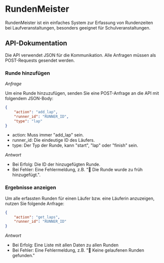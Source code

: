 # RundenMeister

RundenMeister ist ein einfaches System zur Erfassung von Rundenzeiten bei Laufveranstaltungen, besonders geeignet für Schulveranstaltungen.

## API-Dokumentation

Die API verwendet JSON für die Kommunikation. Alle Anfragen müssen als POST-Requests gesendet werden.

### Runde hinzufügen

*Anfrage*

Um eine Runde hinzuzufügen, senden Sie eine POST-Anfrage an die API mit folgendem JSON-Body:

```json
{
    "action": "add_lap",
    "runner_id": "RUNNER_ID",
    "type": "lap"
}
```

* action: Muss immer "add_lap" sein.
* runner_id: Die eindeutige ID des Läufers.
* type: Der Typ der Runde, kann "start", "lap" oder "finish" sein.

*Antwort*

* Bei Erfolg: Die ID der hinzugefügten Runde.
* Bei Fehler: Eine Fehlermeldung, z.B. "🚨 Die Runde wurde zu früh hinzugefügt.".

### Ergebnisse anzeigen

Um alle erfassten Runden für einen Läufer bzw. eine Läuferin anzuzeigen, nutzen Sie folgende Anfrage:

```json
{
    "action": "get_laps",
    "runner_id": "RUNNER_ID"
}
```

*Antwort*

* Bei Erfolg: Eine Liste mit allen Daten zu allen Runden
* Bei Fehler: Eine Fehlermeldung, z.B. "🚨 Keine gelaufenen Runden gefunden."